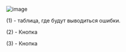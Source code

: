 ![image](https://user-images.githubusercontent.com/94370102/142190195-f98ed913-4165-461b-8013-1ca20ef6f226.png)

(1) - таблица, где будут выводиться ошибки.

(2) - Кнопка

(3) - Кнопка
